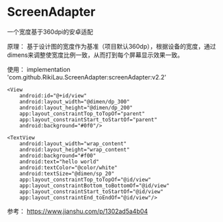 # ScreenAdapter
一个宽度基于360dpi的安卓适配

原理：
基于设计图的宽度作为基准（项目默认360dp），根据设备的宽度，通过dimens来调整使宽度比例一致，从而打到每个屏幕显示效果一致。

使用：
implementation 'com.github.RikiLau.ScreenAdapter:screenAdapter:v2.2'

    <View
        android:id="@+id/view"
        android:layout_width="@dimen/dp_300"
        android:layout_height="@dimen/dp_200"
        app:layout_constraintTop_toTopOf="parent"
        app:layout_constraintStart_toStartOf="parent"
        android:background="#0f0"/>
    
    <TextView
        android:layout_width="wrap_content"
        android:layout_height="wrap_content"
        android:background="#f00"
        android:text="hello world"
        android:textColor="@color/white"
        android:textSize="@dimen/sp_20"
        app:layout_constraintTop_toTopOf="@id/view"
        app:layout_constraintBottom_toBottomOf="@id/view"
        app:layout_constraintStart_toStartOf="@id/view"
        app:layout_constraintEnd_toEndOf="@id/view"/>

参考：
https://www.jianshu.com/p/1302ad5a4b04
